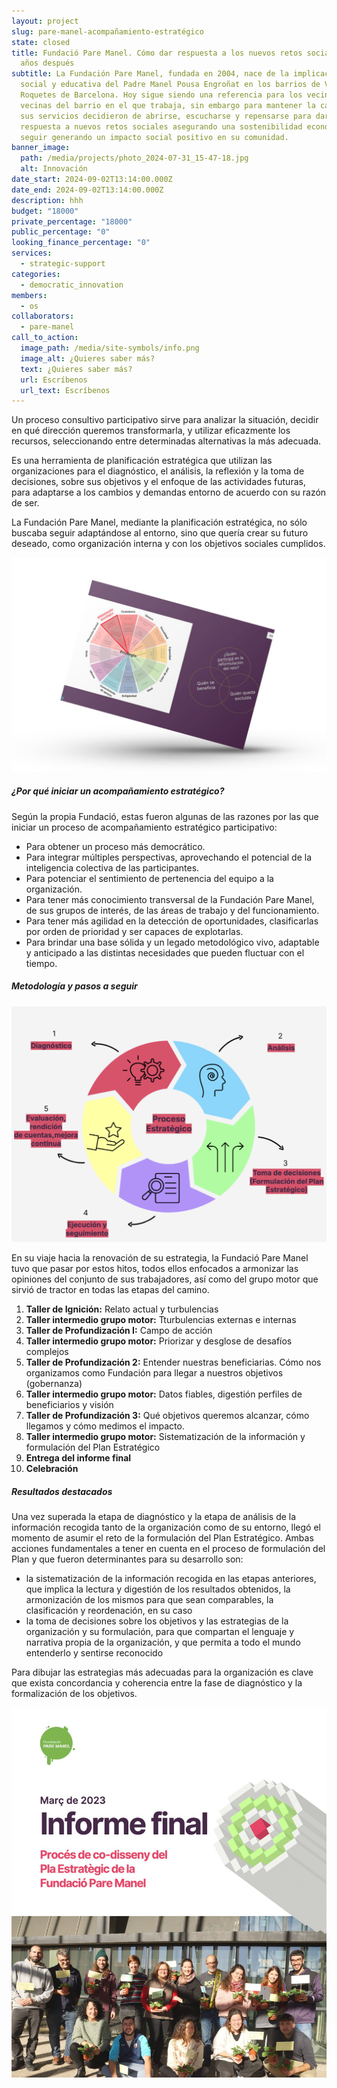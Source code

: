 ```yaml
---
layout: project
slug: pare-manel-acompañamiento-estratégico
state: closed
title: Fundació Pare Manel. Cómo dar respuesta a los nuevos retos sociales 20
  años después
subtitle: La Fundación Pare Manel, fundada en 2004, nace de la implicación
  social y educativa del Padre Manel Pousa Engroñat en los barrios de Verdún-Les
  Roquetes de Barcelona. Hoy sigue siendo una referencia para los vecinos y
  vecinas del barrio en el que trabaja, sin embargo para mantener la calidad de
  sus servicios decidieron de abrirse, escucharse y repensarse para dar
  respuesta a nuevos retos sociales asegurando una sostenibilidad económica y
  seguir generando un impacto social positivo en su comunidad.
banner_image:
  path: /media/projects/photo_2024-07-31_15-47-18.jpg
  alt: Innovación
date_start: 2024-09-02T13:14:00.000Z
date_end: 2024-09-02T13:14:00.000Z
description: hhh
budget: "18000"
private_percentage: "18000"
public_percentage: "0"
looking_finance_percentage: "0"
services:
  - strategic-support
categories:
  - democratic_innovation
members:
  - os
collaborators:
  - pare-manel
call_to_action:
  image_path: /media/site-symbols/info.png
  image_alt: ¿Quieres saber más?
  text: ¿Quieres saber más?
  url: Escríbenos
  url_text: Escríbenos
---
```

Un proceso consultivo participativo sirve para analizar la situación, decidir en qué dirección queremos transformarla, y utilizar eficazmente los recursos, seleccionando entre determinadas alternativas la más adecuada.

Es una herramienta de planificación estratégica que utilizan las organizaciones para el diagnóstico, el análisis, la reflexión y la toma de decisiones, sobre sus objetivos y el enfoque de las actividades futuras, para adaptarse a los cambios y demandas entorno de acuerdo con su razón de ser.

La Fundación Pare Manel, mediante la planificación estratégica, no sólo buscaba seguir adaptándose al entorno, sino que quería crear su futuro deseado, como organización interna y con los objetivos sociales cumplidos.

![¿Hay alguien ahí?](/media/photo_2024-07-31_15-47-11.jpg "¿Hay alguien ahí?")

##### ¿Por qué iniciar un acompañamiento estratégico?

Según la propia Fundació, estas fueron algunas de las razones por las que iniciar un proceso de acompañamiento estratégico participativo:

* Para obtener un proceso más democrático.
* Para integrar múltiples perspectivas, aprovechando el potencial de la inteligencia colectiva de las participantes.
* Para potenciar el sentimiento de pertenencia del equipo a la organización.
* Para tener más conocimiento transversal de la Fundación Pare Manel, de sus grupos de interés, de las áreas de trabajo y del funcionamiento.
* Para tener más agilidad en la detección de oportunidades, clasificarlas por orden de prioridad y ser capaces de explotarlas.
* Para brindar una base sólida y un legado metodológico vivo, adaptable y anticipado a las distintas necesidades que pueden fluctuar con el tiempo.

##### Metodología y pasos a seguir

![Acompañamiento estratégico: proceso](/media/captura-de-pantalla-2024-09-02-a-las-17.19.02.png "Acompañamiento estratégico: proceso")

En su viaje hacia la renovación de su estrategia, la Fundació Pare Manel tuvo que pasar por estos hitos, todos ellos enfocados a armonizar las opiniones del conjunto de sus trabajadores, así como del grupo motor que sirvió de tractor en todas las etapas del camino.

1. **Taller de Ignición:** Relato actual y turbulencias
2. **Taller intermedio grupo motor:** Tturbulencias externas e internas
3. **Taller de Profundización I:** Campo de acción
4. **Taller intermedio grupo motor:** Priorizar y desglose de desafíos complejos
5. **Taller de Profundización 2:** Entender nuestras beneficiarias. Cómo nos organizamos como Fundación para llegar a nuestros objetivos (gobernanza)
6. **Taller intermedio grupo motor:** Datos fiables, digestión perfiles de beneficiarios y visión
7. **Taller de Profundización 3:** Qué objetivos queremos alcanzar, cómo llegamos y cómo medimos el impacto.
8. **Taller intermedio grupo motor:** Sistematización de la información y formulación del Plan Estratégico
9. **Entrega del informe final** 
10. **Celebración**

##### Resultados destacados

Una vez superada la etapa de diagnóstico y la etapa de análisis de la información recogida tanto de la organización como de su entorno, llegó el momento de asumir el reto de la formulación del Plan Estratégico. Ambas acciones fundamentales a tener en cuenta en el proceso de formulación del Plan y que fueron determinantes para su desarrollo son:

* la sistematización de la información recogida en las etapas anteriores, que implica la lectura y digestión de los resultados obtenidos, la armonización de los mismos para que sean comparables, la clasificación y reordenación, en su caso
* la toma de decisiones sobre los objetivos y las estrategias de la organización y su formulación, para que compartan el lenguaje y narrativa propia de la organización, y que permita a todo el mundo entenderlo y sentirse reconocido

Para dibujar las estrategias más adecuadas para la organización es clave que exista concordancia y coherencia entre la fase de diagnóstico y la formalización de los objetivos.

![Informe Final](/media/photo_2024-07-31_15-47-06.jpg "Informe Final")
